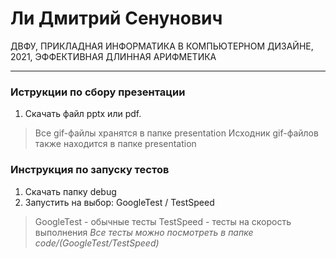 # Ли Дмитрий Сенунович
ДВФУ, ПРИКЛАДНАЯ ИНФОРМАТИКА В КОМПЬЮТЕРНОМ ДИЗАЙНЕ, 2021,
ЭФФЕКТИВНАЯ ДЛИННАЯ АРИФМЕТИКА
___
### Иструкции по сбору презентации
1. Скачать файл pptx или pdf.
> Все gif-файлы хранятся в папке presentation
> Исходник gif-файлов также находится в папке presentation

### Инструкция по запуску тестов
1. Скачать папку debug
2. Запустить на выбор: GoogleTest / TestSpeed
> GoogleTest - обычные тесты
> TestSpeed - тесты на скорость выполнения
> _Все тесты можно посмотреть в папке code/(GoogleTest/TestSpeed)_
